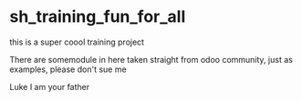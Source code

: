 # sh_training_fun_for_all
this is a super coool training project 

There are somemodule in here taken straight from odoo community, just as examples, please don't sue me

Luke I am your father
